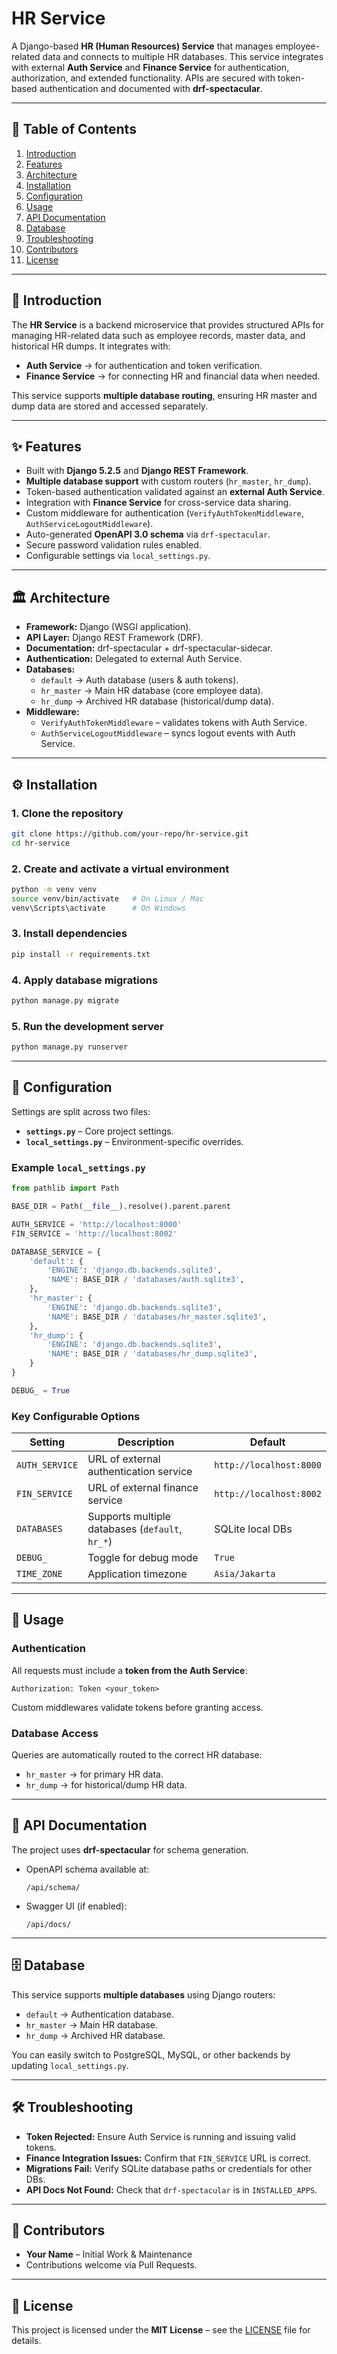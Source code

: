 # HR Service

A Django-based **HR (Human Resources) Service** that manages employee-related data and connects to multiple HR databases. This service integrates with external **Auth Service** and **Finance Service** for authentication, authorization, and extended functionality. APIs are secured with token-based authentication and documented with **drf-spectacular**.

---

## 📑 Table of Contents

1. [Introduction](#introduction)  
2. [Features](#features)  
3. [Architecture](#architecture)  
4. [Installation](#installation)  
5. [Configuration](#configuration)  
6. [Usage](#usage)  
7. [API Documentation](#api-documentation)  
8. [Database](#database)  
9. [Troubleshooting](#troubleshooting)  
10. [Contributors](#contributors)  
11. [License](#license)  

---

## 📖 Introduction

The **HR Service** is a backend microservice that provides structured APIs for managing HR-related data such as employee records, master data, and historical HR dumps. It integrates with:

- **Auth Service** → for authentication and token verification.  
- **Finance Service** → for connecting HR and financial data when needed.  

This service supports **multiple database routing**, ensuring HR master and dump data are stored and accessed separately.

---

## ✨ Features

- Built with **Django 5.2.5** and **Django REST Framework**.  
- **Multiple database support** with custom routers (`hr_master`, `hr_dump`).  
- Token-based authentication validated against an **external Auth Service**.  
- Integration with **Finance Service** for cross-service data sharing.  
- Custom middleware for authentication (`VerifyAuthTokenMiddleware`, `AuthServiceLogoutMiddleware`).  
- Auto-generated **OpenAPI 3.0 schema** via `drf-spectacular`.  
- Secure password validation rules enabled.  
- Configurable settings via `local_settings.py`.  

---

## 🏛 Architecture

- **Framework:** Django (WSGI application).  
- **API Layer:** Django REST Framework (DRF).  
- **Documentation:** drf-spectacular + drf-spectacular-sidecar.  
- **Authentication:** Delegated to external Auth Service.  
- **Databases:**  
  - `default` → Auth database (users & auth tokens).  
  - `hr_master` → Main HR database (core employee data).  
  - `hr_dump` → Archived HR database (historical/dump data).  
- **Middleware:**  
  - `VerifyAuthTokenMiddleware` – validates tokens with Auth Service.  
  - `AuthServiceLogoutMiddleware` – syncs logout events with Auth Service.  

---

## ⚙️ Installation

### 1. Clone the repository
```bash
git clone https://github.com/your-repo/hr-service.git
cd hr-service
```

### 2. Create and activate a virtual environment
```bash
python -m venv venv
source venv/bin/activate   # On Linux / Mac
venv\Scripts\activate      # On Windows
```

### 3. Install dependencies
```bash
pip install -r requirements.txt
```

### 4. Apply database migrations
```bash
python manage.py migrate
```

### 5. Run the development server
```bash
python manage.py runserver
```

---

## 🔧 Configuration

Settings are split across two files:

- **`settings.py`** – Core project settings.  
- **`local_settings.py`** – Environment-specific overrides.  

### Example `local_settings.py`
```python
from pathlib import Path

BASE_DIR = Path(__file__).resolve().parent.parent

AUTH_SERVICE = 'http://localhost:8000'
FIN_SERVICE = 'http://localhost:8002'

DATABASE_SERVICE = {
    'default': {
        'ENGINE': 'django.db.backends.sqlite3',
        'NAME': BASE_DIR / 'databases/auth.sqlite3',
    },
    'hr_master': {
        'ENGINE': 'django.db.backends.sqlite3',
        'NAME': BASE_DIR / 'databases/hr_master.sqlite3',
    },
    'hr_dump': {
        'ENGINE': 'django.db.backends.sqlite3',
        'NAME': BASE_DIR / 'databases/hr_dump.sqlite3',
    }
}

DEBUG_ = True
```

### Key Configurable Options

| Setting        | Description                                        | Default                  |
|----------------|----------------------------------------------------|--------------------------|
| `AUTH_SERVICE` | URL of external authentication service             | `http://localhost:8000` |
| `FIN_SERVICE`  | URL of external finance service                    | `http://localhost:8002` |
| `DATABASES`    | Supports multiple databases (`default`, `hr_*`)    | SQLite local DBs         |
| `DEBUG_`       | Toggle for debug mode                              | `True`                   |
| `TIME_ZONE`    | Application timezone                               | `Asia/Jakarta`           |

---

## 🚀 Usage

### Authentication

All requests must include a **token from the Auth Service**:

```http
Authorization: Token <your_token>
```

Custom middlewares validate tokens before granting access.

### Database Access

Queries are automatically routed to the correct HR database:  

- `hr_master` → for primary HR data.  
- `hr_dump` → for historical/dump HR data.  

---

## 📜 API Documentation

The project uses **drf-spectacular** for schema generation.

- OpenAPI schema available at:  
  ```
  /api/schema/
  ```
- Swagger UI (if enabled):  
  ```
  /api/docs/
  ```

---

## 🗄 Database

This service supports **multiple databases** using Django routers:

- `default` → Authentication database.  
- `hr_master` → Main HR database.  
- `hr_dump` → Archived HR database.  

You can easily switch to PostgreSQL, MySQL, or other backends by updating `local_settings.py`.

---

## 🛠 Troubleshooting

- **Token Rejected:** Ensure Auth Service is running and issuing valid tokens.  
- **Finance Integration Issues:** Confirm that `FIN_SERVICE` URL is correct.  
- **Migrations Fail:** Verify SQLite database paths or credentials for other DBs.  
- **API Docs Not Found:** Check that `drf-spectacular` is in `INSTALLED_APPS`.  

---

## 👥 Contributors

- **Your Name** – Initial Work & Maintenance  
- Contributions welcome via Pull Requests.  

---

## 📄 License

This project is licensed under the **MIT License** – see the [LICENSE](LICENSE) file for details.
